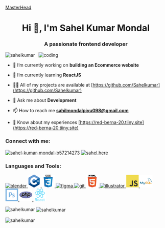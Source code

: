 [MasterHead](https://previews.123rf.com/images/artinspiring/artinspiring2103/artinspiring210300813/165360564-web-developer-typographic-header-website-optimization-and-web-page.jpg)
<h1 align="center">Hi 👋, I'm Sahel Kumar Mondal</h1>
<h3 align="center">A passionate frontend developer</h3>
<img align="right" alt="coding" width="400" src="https://camo.githubusercontent.com/cae12fddd9d6982901d82580bdf321d81fb299141098ca1c2d4891870827bf17/68747470733a2f2f6d69726f2e6d656469756d2e636f6d2f6d61782f313336302f302a37513379765349765f7430696f4a2d5a2e676966"




<p align="left"> <img src="https://komarev.com/ghpvc/?username=sahelkumar&label=Profile%20views&color=0e75b6&style=flat" alt="sahelkumar" /> </p>

- 🔭 I’m currently working on **building an Ecommerce website**

- 🌱 I’m currently learning **ReactJS**

- 👨‍💻 All of my projects are available at [https://github.com/Sahelkumar](https://github.com/Sahelkumar)

- 💬 Ask me about **Development**

- 📫 How to reach me **sahilmondalpiyu098@gmail.com**

- 📄 Know about my experiences [https://red-berna-20.tiiny.site](https://red-berna-20.tiiny.site)

<h3 align="left">Connect with me:</h3>
<p align="left">
<a href="https://linkedin.com/in/sahel-kumar-mondal-b57214273" target="blank"><img align="center" src="https://raw.githubusercontent.com/rahuldkjain/github-profile-readme-generator/master/src/images/icons/Social/linked-in-alt.svg" alt="sahel-kumar-mondal-b57214273" height="30" width="40" /></a>
<a href="https://instagram.com/sahel.here" target="blank"><img align="center" src="https://raw.githubusercontent.com/rahuldkjain/github-profile-readme-generator/master/src/images/icons/Social/instagram.svg" alt="sahel.here" height="30" width="40" /></a>
</p>

<h3 align="left">Languages and Tools:</h3>
<p align="left"> <a href="https://www.blender.org/" target="_blank" rel="noreferrer"> <img src="https://download.blender.org/branding/community/blender_community_badge_white.svg" alt="blender" width="40" height="40"/> </a> <a href="https://www.w3schools.com/cpp/" target="_blank" rel="noreferrer"> <img src="https://raw.githubusercontent.com/devicons/devicon/master/icons/cplusplus/cplusplus-original.svg" alt="cplusplus" width="40" height="40"/> </a> <a href="https://www.w3schools.com/css/" target="_blank" rel="noreferrer"> <img src="https://raw.githubusercontent.com/devicons/devicon/master/icons/css3/css3-original-wordmark.svg" alt="css3" width="40" height="40"/> </a> <a href="https://www.figma.com/" target="_blank" rel="noreferrer"> <img src="https://www.vectorlogo.zone/logos/figma/figma-icon.svg" alt="figma" width="40" height="40"/> </a> <a href="https://git-scm.com/" target="_blank" rel="noreferrer"> <img src="https://www.vectorlogo.zone/logos/git-scm/git-scm-icon.svg" alt="git" width="40" height="40"/> </a> <a href="https://www.w3.org/html/" target="_blank" rel="noreferrer"> <img src="https://raw.githubusercontent.com/devicons/devicon/master/icons/html5/html5-original-wordmark.svg" alt="html5" width="40" height="40"/> </a> <a href="https://www.adobe.com/in/products/illustrator.html" target="_blank" rel="noreferrer"> <img src="https://www.vectorlogo.zone/logos/adobe_illustrator/adobe_illustrator-icon.svg" alt="illustrator" width="40" height="40"/> </a> <a href="https://developer.mozilla.org/en-US/docs/Web/JavaScript" target="_blank" rel="noreferrer"> <img src="https://raw.githubusercontent.com/devicons/devicon/master/icons/javascript/javascript-original.svg" alt="javascript" width="40" height="40"/> </a> <a href="https://www.mysql.com/" target="_blank" rel="noreferrer"> <img src="https://raw.githubusercontent.com/devicons/devicon/master/icons/mysql/mysql-original-wordmark.svg" alt="mysql" width="40" height="40"/> </a> <a href="https://www.photoshop.com/en" target="_blank" rel="noreferrer"> <img src="https://raw.githubusercontent.com/devicons/devicon/master/icons/photoshop/photoshop-line.svg" alt="photoshop" width="40" height="40"/> </a> <a href="https://www.php.net" target="_blank" rel="noreferrer"> <img src="https://raw.githubusercontent.com/devicons/devicon/master/icons/php/php-original.svg" alt="php" width="40" height="40"/> </a> <a href="https://reactjs.org/" target="_blank" rel="noreferrer"> <img src="https://raw.githubusercontent.com/devicons/devicon/master/icons/react/react-original-wordmark.svg" alt="react" width="40" height="40"/> </a> </p>

<p><img align="left" src="https://github-readme-stats.vercel.app/api/top-langs?username=sahelkumar&show_icons=true&locale=en&layout=compact" alt="sahelkumar" /></p>

<p>&nbsp;<img align="center" src="https://github-readme-stats.vercel.app/api?username=sahelkumar&show_icons=true&locale=en" alt="sahelkumar" /></p>

<p><img align="center" src="https://github-readme-streak-stats.herokuapp.com/?user=sahelkumar&" alt="sahelkumar" /></p>
